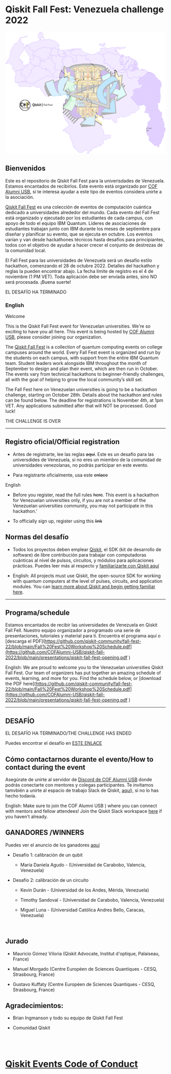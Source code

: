 # Qiskit Fall Fest: Venezuela challenge 2022
![alt text](https://github.com/COFAlumni-USB/qiskit-fall-2022/blob/0e911088fd5c292c107d6be56faa9bd276371110/recursos/qiskitff_ve.png)

## Bienvenidos
Este es el repositorio de Qiskit Fall Fest para la univerisdades de Venezuela. Estamos encantados de recibirlos. Este evento está organizado por [COF Alumni USB](https://www.cofalumniusb.org/), si te interesa ayudar a este tipo de eventos considera unirte a la asociación.

[Qiskit Fall Fest](https://medium.com/qiskit/introducing-the-qiskit-fall-fest-feb8456b557) es una colección de eventos de computación cuántica dedicado a universidades alrededor del mundo. Cada evento del Fall Fest está organizado y ejecutado por los estudiantes de cada campus, con apoyo de todo el equipo IBM Quantum. Líderes de asociaciones de estudiantes trabajan junto con IBM durante los meses de septiembre para diseñar y planificar su evento, que se ejecuta en octubre. Los eventos varían y van desde hackathones técnicos hasta desafíos para principiantes, todos con el objetivo de ayudar a hacer crecer el conjunto de destrezas de la comunidad local.

El Fall Fest para las universidades de Venezuela será un desafío estilo hackathon, comenzando el 28 de octubre 2022. Detalles del hackathon y reglas la pueden encontrar abajo. La fecha límite de regístro es el 4 de noviembre (1 PM VET). Toda aplicación debe ser envíada antes, sino NO será procesada. ¡Buena suerte!

<span style="font-size:largest;">EL DESAFÍO HA TERMINADO</span>

### English

Welcome

This is the Qiskit Fall Fest event for Venezuelan universities. We're so exciting to have you all here. This event is being hosted by [COF Alumni USB](https://www.cofalumniusb.org/?lang=en), please consider joining our organization.

The [Qiskit Fall Fest](https://medium.com/qiskit/introducing-the-qiskit-fall-fest-feb8456b557) is a collection of quantum computing events on college campuses around the world. Every Fall Fest event is organized and run by the students on each campus, with support from the entire IBM Quantum team. Student leaders work alongside IBM throughout the month of September to design and plan their event, which are then run in October. The events vary from technical hackathons to beginner-friendly challenges, all with the goal of helping to grow the local community’s skill set.

The Fall Fest here on Venezuelan universities is going to be a hackathon challenge, starting on October 28th. Details about the hackathon and rules can be found below. The deadline for registrations is November 4th, at 1pm VET. Any applications submitted after that will NOT be processed. Good luck!


<span style="font-size:largest;">THE CHALLENGE IS OVER</span>

--------------------------------
## Registro oficial/Official registration
- Antes de registrarte, lee las reglas <s>aquí</s>. Este es un desafío para las universdides de Venezuela, si no eres un miembro de la comunidad de universidades venezolanas, no podrás participar en este evento.

- Para registrarte oficialmente, usa este <s>enlace</s>

English 

- Before you register, read the full rules <s>here</s>. This event is a hackathon for Venezuelan universities only, if you are not a member of the Venezuelan universities community, you may not participate in this hackathon.'

- To officially sign up, register using this <s>link</s>


## Normas del desafío

- Todos los proyectos deben emplear [Qiskit](https://qiskit.org/), el SDK (kit de desarrollo de software) de libre contribución para trabajar con computadoras cuánticas al nível de pulsos, circuitos, y módulos para aplicaciones prácticas. Puedes leer más al respecto y  [familiarizarte con Qiskit aquí](https://qiskit.org/learn/)

- English: All projects must use Qiskit, the open-source SDK for working with quantum computers at the level of pulses, circuits, and application modules. You can [learn more about Qiskit and begin getting familiar here](https://qiskit.org/learn/).


--------------------------------
## Programa/schedule

Estamos encantados de recibir las universidades de Venezuela en Qiskit Fall Fell. Nuestro equipo organizador a programado una serie de presentaciones, tutoriales y material para ti. Encuentra el programa aquí o   [descarga el PDF](https://github.com/qiskit-community/fall-fest-22/blob/main/Fall%20Fest%20Workshop%20Schedule.pdf](https://github.com/COFAlumni-USB/qiskit-fall-2022/blob/main/presentations/qiskit-fall-fest-opening.pdf )

English: We are proud to welcome you to the Venezuelan universities Qiskit Fall Fest. Our team of organizers has put together an amazing schedule of events, learning, and more for you. Find the schedule below, or [download the PDF here](https://github.com/qiskit-community/fall-fest-22/blob/main/Fall%20Fest%20Workshop%20Schedule.pdf](https://github.com/COFAlumni-USB/qiskit-fall-2022/blob/main/presentations/qiskit-fall-fest-opening.pdf )

--------------------------------
## DESAFÍO


<span style="font-size:largest;">EL DESAFÍO HA TERMINADO/THE CHALLENGE HAS ENDED</span>


Puedes encontrar el desafío en [ESTE ENLACE](https://github.com/COFAlumni-USB/qiskit-fall-2022/blob/main/desafio/Qiskit%20Fall%20Fest%20desafi%CC%81o.pdf)



## Cómo contactarnos durante el evento/How to contact during the event
Asegúrate de unirte al servidor de [Discord de COF Alumni USB](https://discord.gg/QJJNCQDX) donde podrás conectarte con mentores y colegas participantes. Te invitamos tamvbién a unirte al espacio de trabajo Slack de Qiskit, [aquí](https://ibm.co/joinqiskitslack)), si no lo has hecho todavía.

English: Make sure to join the COF Alumni USB ) where you can connect with mentors and fellow attendees! Join the Qiskit Slack workspace [here](https://ibm.co/joinqiskitslack) if you haven't already. 


## GANADORES /WINNERS

Puedes ver el anuncio de los ganadores [aquí](Ganadores_QiskitFallFest.pdf)


  - Desafío 1: calibración de un qubit
    
    + María Daniela Agudo - (Universidad de Carabobo, Valencia, Venezuela)
  
  - Desafío 2: calibración de un circuito

    + Kevin Durán - (Universidad de los Andes, Mérida, Venezuela)
    
    + Timothy Sandoval - (Universidad de Carabobo, Valencia, Venezuela)
    
    + Miguel Luna - (Universidad Católica Andres Bello, Caracas, Venezuela)
    
<br>

## Jurado


  - Mauricio Gómez Viloria (Qiskit Advocate, Institut d'optique, Palaiseau, France)
 
  - Manuel Morgado (Centre Européen de Sciences Quantiques - CESQ, Strasbourg, France)
 
  - Gustavo Kuffaty (Centre Européen de Sciences Quantiques - CESQ, Strasbourg, France) 

## Agradecimientos:

  - Brian Ingmanson y todo su equipo de Qiskit Fall Fest

  - Comunidad Qiskit

<br><br>
# [Qiskit Events Code of Conduct](https://github.com/Qiskit/qiskit/blob/master/CODE_OF_CONDUCT.md)

